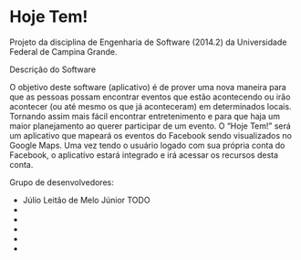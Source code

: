 Hoje Tem!
========

Projeto da disciplina de Engenharia de Software (2014.2) da Universidade Federal de Campina Grande.

Descrição do Software

O objetivo deste software (aplicativo) é de prover uma nova maneira para que as pessoas possam encontrar eventos que estão acontecendo ou irão acontecer (ou até mesmo os que já aconteceram) em determinados locais. Tornando assim mais fácil encontrar entretenimento e para que haja um maior planejamento ao querer participar de um evento.
	O “Hoje Tem!” será um aplicativo que mapeará os eventos do Facebook sendo visualizados no Google Maps. Uma vez tendo o usuário logado com sua própria conta do Facebook, o aplicativo estará integrado e irá acessar os recursos desta conta.

Grupo de desenvolvedores:
- Júlio Leitão de Melo Júnior
 TODO
-
-
-
-
-

